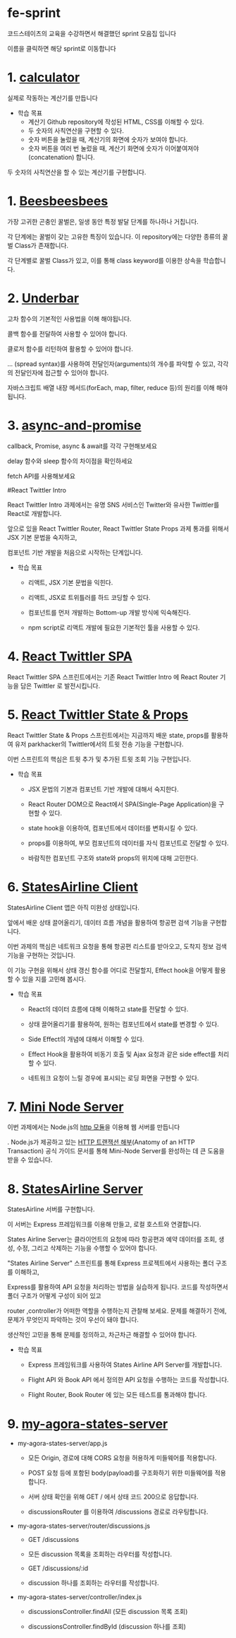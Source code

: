 # fe-sprint

코드스테이츠의 교육을 수강하면서 해결했던 sprint 모음집 입니다

이름을 클릭하면 해당 sprint로 이동합니다

# 1. [calculator](https://github.com/LeeJoongWon/fe-sprint/tree/master/fe-sprint-calculator)

실제로 작동하는 계산기를 만듭니다

* 학습 목표
  * 계산기 Github repository에 작성된 HTML, CSS를 이해할 수 있다. 
  * 두 숫자의 사칙연산을 구현할 수 있다.
  * 숫자 버튼을 눌렀을 때, 계산기의 화면에 숫자가 보여야 합니다.
  * 숫자 버튼을 여러 번 눌렀을 때, 계산기 화면에 숫자가 이어붙여져야(concatenation) 합니다.

두 숫자의 사칙연산을 할 수 있는 계산기를 구현합니다.

# 1. [Beesbeesbees](https://github.com/LeeJoongWon/fe-sprint/tree/master/fe-sprint-beesbeesbees)

가장 고귀한 곤충인 꿀벌은, 일생 동안 특정 발달 단계를 하나하나 거칩니다.

각 단계에는 꿀벌이 갖는 고유한 특징이 있습니다. 이 repository에는 다양한 종류의 꿀벌 Class가 존재합니다. 

각 단계별로 꿀벌 Class가 있고, 이를 통해 class keyword를 이용한 상속을 학습합니다.

# 2. [Underbar](https://github.com/LeeJoongWon/fe-sprint/tree/master/fe-sprint-underbar)

고차 함수의 기본적인 사용법을 이해 해야됩니다.

콜백 함수를 전달하여 사용할 수 있어야 합니다.

클로저 함수를 리턴하여 활용할 수 있어야 합니다.

... (spread syntax)를 사용하여 전달인자(arguments)의 개수를 파악할 수 있고, 각각의 전달인자에 접근할 수 있어야 합니다.

자바스크립트 배열 내장 메서드(forEach, map, filter, reduce 등)의 원리를 이해 해야됩니다.

# 3. [async-and-promise](https://github.com/LeeJoongWon/fe-sprint/tree/master/fe-sprint-async-and-promise)

callback, Promise, async & await를 각각 구현해보세요

delay 함수와 sleep 함수의 차이점을 확인하세요

fetch API를 사용해보세요

#React Twittler Intro

React Twittler Intro 과제에서는 유명 SNS 서비스인 Twitter와 유사한 Twittler를 React로 개발합니다. 

앞으로 있을 React Twittler Router, React Twittler State Props 과제 통과를 위해서 JSX 기본 문법을 숙지하고, 

컴포넌트 기반 개발을 처음으로 시작하는 단계입니다.

* 학습 목표

  * 리액트, JSX 기본 문법을 익힌다.

  * 리액트, JSX로 트위틀러를 하드 코딩할 수 있다.

  * 컴포넌트를 먼저 개발하는 Bottom-up 개발 방식에 익숙해진다.

  * npm script로 리액트 개발에 필요한 기본적인 툴을 사용할 수 있다.

# 4. [React Twittler SPA](https://github.com/LeeJoongWon/fe-sprint/tree/master/fe-sprint-react-twittler-spa)

React Twittler SPA 스프린트에서는 기존 React Twittler Intro 에 React Router 기능을 담은 Twittler 로 발전시킵니다.

# 5. [React Twittler State & Props](https://github.com/LeeJoongWon/fe-sprint/tree/master/fe-sprint-react-twittler-state-props)

React Twittler State & Props 스프린트에서는 지금까지 배운 state, props를 활용하여 유저 parkhacker의 Twittler에서의 트윗 전송 기능을 구현합니다. 

이번 스프린트의 핵심은 트윗 추가 및 추가된 트윗 조회 기능 구현입니다.

* 학습 목표

  * JSX 문법의 기본과 컴포넌트 기반 개발에 대해서 숙지한다.

  * React Router DOM으로 React에서 SPA(Single-Page Application)을 구현할 수 있다.

  * state hook을 이용하여, 컴포넌트에서 데이터를 변화시킬 수 있다.

  * props를 이용하여, 부모 컴포넌트의 데이터를 자식 컴포넌트로 전달할 수 있다.

  * 바람직한 컴포넌트 구조와 state와 props의 위치에 대해 고민한다.


# 6. [StatesAirline Client](https://github.com/LeeJoongWon/fe-sprint/tree/master/fe-sprint-statesairline-client)

StatesAirline Client 앱은 아직 미완성 상태입니다. 

앞에서 배운 상태 끌어올리기, 데이터 흐름 개념을 활용하여 항공편 검색 기능을 구현합니다.

이번 과제의 핵심은 네트워크 요청을 통해 항공편 리스트를 받아오고, 도착지 정보 검색 기능을 구현하는 것입니다. 

이 기능 구현을 위해서 상태 갱신 함수를 어디로 전달할지, Effect hook을 어떻게 활용할 수 있을 지를 고민해 봅시다.

* 학습 목표

  * React의 데이터 흐름에 대해 이해하고 state를 전달할 수 있다.

  * 상태 끌어올리기를 활용하여, 원하는 컴포넌트에서 state를 변경할 수 있다.

  * Side Effect의 개념에 대해서 이해할 수 있다.

  * Effect Hook을 활용하여 비동기 호출 및 Ajax 요청과 같은 side effect를 처리할 수 있다.

  * 네트워크 요청이 느릴 경우에 표시되는 로딩 화면을 구현할 수 있다.

# 7. [Mini Node Server](https://github.com/LeeJoongWon/fe-sprint/tree/master/fe-sprint-mini-node-server)

이번 과제에서는 Node.js의 [http 모듈](https://nodejs.org/dist/latest-v16.x/docs/api/http.html)을 이용해 웹 서버를 만듭니다

. Node.js가 제공하고 있는 [HTTP 트랜잭션 해부](https://nodejs.org/ko/docs/guides/anatomy-of-an-http-transaction/)(Anatomy of an HTTP Transaction) 공식 가이드 문서를 통해 Mini-Node Server를 완성하는 데 큰 도움을 받을 수 있습니다.

# 8. [StatesAirline Server](https://github.com/LeeJoongWon/fe-sprint/tree/master/fe-sprint-statesairline-server)

StatesAirline 서버를 구현합니다. 

이 서버는 Express 프레임워크를 이용해 만들고, 로컬 호스트와 연결합니다. 

States Airline Server는 클라이언트의 요청에 따라 항공편과 예약 데이터를 조회, 생성, 수정, 그리고 삭제하는 기능을 수행할 수 있어야 합니다. 

"States Airline Server" 스프린트를 통해 Express 프로젝트에서 사용하는 폴더 구조를 이해하고, 

Express를 활용하여 API 요청을 처리하는 방법을 실습하게 됩니다. 코드를 작성하면서 폴더 구조가 어떻게 구성이 되어 있고 

router ,controller가 어떠한 역할을 수행하는지 관찰해 보세요. 문제를 해결하기 전에, 문제가 무엇인지 파악하는 것이 우선이 돼야 합니다. 

생산적인 고민을 통해 문제를 정의하고, 차근차근 해결할 수 있어야 합니다.

* 학습 목표

  * Express 프레임워크를 사용하여 States Airline API Server를 개발합니다.

  * Flight API 와 Book API 에서 정의한 API 요청을 수행하는 코드를 작성합니다.

  * Flight Router, Book Router 에 있는 모든 테스트를 통과해야 합니다.

# 9. [my-agora-states-server](https://github.com/LeeJoongWon/fe-sprint/tree/master/fe-sprint-my-agora-states-server)

* my-agora-states-server/app.js
 
  * 모든 Origin, 경로에 대해 CORS 요청을 허용하게 미들웨어를 적용합니다.
  
  * POST 요청 등에 포함된 body(payload)를 구조화하기 위한 미들웨어를 적용합니다. 
  
  * 서버 상태 확인을 위해 GET / 에서 상태 코드 200으로 응답합니다.
 
  * discussionsRouter 를 이용하여 /discussions 경로로 라우팅합니다.

* my-agora-states-server/router/discussions.js
 
  * GET /discussions
  
  * 모든 discussion 목록을 조회하는 라우터를 작성합니다.

  * GET /discussions/:id
  
  * discussion 하나를 조회하는 라우터를 작성합니다.
  
* my-agora-states-server/controller/index.js
 
  * discussionsController.findAll (모든 discussion 목록 조회)
  
  * discussionsController.findById (discussion 하나를 조회)
